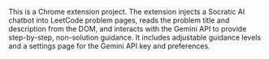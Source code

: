 <!-- Use this file to provide workspace-specific custom instructions to Copilot. For more details, visit https://code.visualstudio.com/docs/copilot/copilot-customization#_use-a-githubcopilotinstructionsmd-file -->

This is a Chrome extension project. The extension injects a Socratic AI chatbot into LeetCode problem pages, reads the problem title and description from the DOM, and interacts with the Gemini API to provide step-by-step, non-solution guidance. It includes adjustable guidance levels and a settings page for the Gemini API key and preferences.
